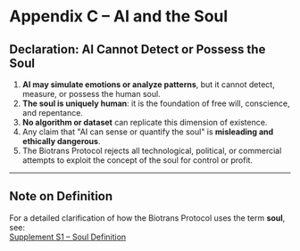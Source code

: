 # Appendix C – AI and the Soul

## Declaration: AI Cannot Detect or Possess the Soul

1. **AI may simulate emotions or analyze patterns**, but it cannot detect, measure, or possess the human soul.  
2. **The soul is uniquely human**: it is the foundation of free will, conscience, and repentance.  
3. **No algorithm or dataset** can replicate this dimension of existence.  
4. Any claim that "AI can sense or quantify the soul" is **misleading and ethically dangerous**.  
5. The Biotrans Protocol rejects all technological, political, or commercial attempts to exploit the concept of the soul for control or profit.  

---

## Note on Definition
For a detailed clarification of how the Biotrans Protocol uses the term **soul**, see:  
[Supplement S1 – Soul Definition](../supplement/supplement-s1-soul-definition.md)
